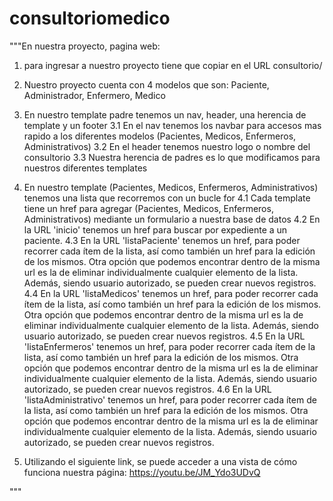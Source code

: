 # consultoriomedico
 
"""En nuestra proyecto, pagina web:
1. para ingresar a nuestro proyecto tiene que copiar en el URL consultorio/

2. Nuestro proyecto cuenta con 4  modelos que son: Paciente, Administrador, Enfermero, Medico

3. En nuestro template padre tenemos un nav, header, una herencia de template y un footer
 3.1 En el nav tenemos los navbar para accesos mas rapido a los diferentes modelos (Pacientes, Medicos, Enfermeros, Administrativos)
 3.2 En el header tenemos nuestro logo o nombre del consultorio
 3.3 Nuestra herencia de padres es lo que modificamos para nuestros diferentes templates

4. En nuestro template (Pacientes, Medicos, Enfermeros, Administrativos) tenemos una lista que recorremos con un bucle for
 4.1 Cada template tiene un href para agregar (Pacientes, Medicos, Enfermeros, Administrativos) mediante un formulario a nuestra base de datos
 4.2 En la URL 'inicio' tenemos un href para buscar por expediente a un paciente.
 4.3 En la URL 'listaPaciente' tenemos un href, para poder recorrer cada ítem de la lista, así como también un href para la edición de los mismos. Otra opción que podemos encontrar    dentro de la misma url es la de eliminar individualmente cualquier elemento de la lista. Además, siendo usuario autorizado, se pueden crear nuevos registros.
  4.4 En la URL 'listaMedicos' tenemos un href, para poder recorrer cada ítem de la lista, así como también un href para la edición de los mismos. Otra opción que podemos encontrar dentro de la misma url es la de eliminar individualmente cualquier elemento de la lista. Además, siendo usuario autorizado, se pueden crear nuevos registros.
  4.5 En la URL 'listaEnfermeros' tenemos un href, para poder recorrer cada ítem de la lista, así como también un href para la edición de los mismos. Otra opción que podemos encontrar dentro de la misma url es la de eliminar individualmente cualquier elemento de la lista. Además, siendo usuario autorizado, se pueden crear nuevos registros.
  4.6 En la URL 'listaAdministrativo' tenemos un href, para poder recorrer cada ítem de la lista, así como también un href para la edición de los mismos. Otra opción que podemos encontrar dentro de la misma url es la de eliminar individualmente cualquier elemento de la lista. Además, siendo usuario autorizado, se pueden crear nuevos registros.

5. Utilizando el siguiente link, se puede acceder a una vista de cómo funciona nuestra página: https://youtu.be/JM_Ydo3UDvQ

 """
